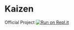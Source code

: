 # Kaizen
Official Project
[![Run on Repl.it](https://repl.it/badge/github/iqbalramadhanofficial/Kaizen)](https://repl.it/github/iqbalramadhanofficial/Kaizen)